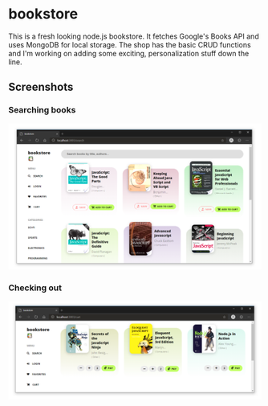 # bookstore

This is a fresh looking node.js bookstore. It fetches Google's Books API and uses MongoDB for local storage. The shop has the basic CRUD functions and I'm working on adding some exciting, personalization stuff down the line.

## Screenshots
### Searching books

![](/screenshots/search.png)

### Checking out

![](/screenshots/checkout.png)
